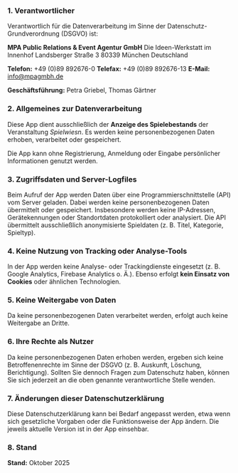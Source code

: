 ### 1. Verantwortlicher

Verantwortlich für die Datenverarbeitung im Sinne der Datenschutz-Grundverordnung (DSGVO) ist:

**MPA Public Relations & Event Agentur GmbH**
Die Ideen-Werkstatt im Innenhof
Landsberger Straße 3
80339 München
Deutschland

**Telefon:** +49 (0)89 892676-0
**Telefax:** +49 (0)89 892676-13
**E-Mail:** [info@mpagmbh.de](mailto:info@mpagmbh.de)

**Geschäftsführung:** Petra Griebel, Thomas Gärtner

### 2. Allgemeines zur Datenverarbeitung

Diese App dient ausschließlich der **Anzeige des Spielebestands** der Veranstaltung *Spielwiesn*.
Es werden keine personenbezogenen Daten erhoben, verarbeitet oder gespeichert.

Die App kann ohne Registrierung, Anmeldung oder Eingabe persönlicher Informationen genutzt werden.

### 3. Zugriffsdaten und Server-Logfiles

Beim Aufruf der App werden Daten über eine Programmierschnittstelle (API) vom Server geladen.
Dabei werden keine personenbezogenen Daten übermittelt oder gespeichert.
Insbesondere werden keine IP-Adressen, Gerätekennungen oder Standortdaten protokolliert oder analysiert.
Die API übermittelt ausschließlich anonymisierte Spieldaten (z. B. Titel, Kategorie, Spieltyp).

### 4. Keine Nutzung von Tracking oder Analyse-Tools

In der App werden keine Analyse- oder Trackingdienste eingesetzt (z. B. Google Analytics, Firebase Analytics o. Ä.).
Ebenso erfolgt **kein Einsatz von Cookies** oder ähnlichen Technologien.

### 5. Keine Weitergabe von Daten

Da keine personenbezogenen Daten verarbeitet werden, erfolgt auch keine Weitergabe an Dritte.

### 6. Ihre Rechte als Nutzer

Da keine personenbezogenen Daten erhoben werden, ergeben sich keine Betroffenenrechte im Sinne der DSGVO (z. B. Auskunft, Löschung, Berichtigung).
Sollten Sie dennoch Fragen zum Datenschutz haben, können Sie sich jederzeit an die oben genannte verantwortliche Stelle wenden.

### 7. Änderungen dieser Datenschutzerklärung

Diese Datenschutzerklärung kann bei Bedarf angepasst werden, etwa wenn sich gesetzliche Vorgaben oder die Funktionsweise der App ändern.
Die jeweils aktuelle Version ist in der App einsehbar.

### 8. Stand

**Stand:** Oktober 2025